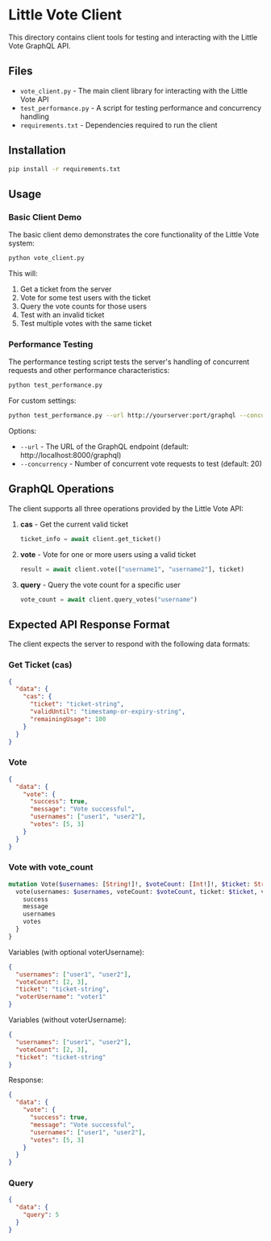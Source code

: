# Little Vote Client

This directory contains client tools for testing and interacting with the Little Vote GraphQL API.

## Files

- `vote_client.py` - The main client library for interacting with the Little Vote API
- `test_performance.py` - A script for testing performance and concurrency handling
- `requirements.txt` - Dependencies required to run the client

## Installation

```bash
pip install -r requirements.txt
```

## Usage

### Basic Client Demo

The basic client demo demonstrates the core functionality of the Little Vote system:

```bash
python vote_client.py
```

This will:
1. Get a ticket from the server
2. Vote for some test users with the ticket
3. Query the vote counts for those users
4. Test with an invalid ticket
5. Test multiple votes with the same ticket

### Performance Testing

The performance testing script tests the server's handling of concurrent requests and other performance characteristics:

```bash
python test_performance.py
```

For custom settings:

```bash
python test_performance.py --url http://yourserver:port/graphql --concurrency 50
```

Options:
- `--url` - The URL of the GraphQL endpoint (default: http://localhost:8000/graphql)
- `--concurrency` - Number of concurrent vote requests to test (default: 20)

## GraphQL Operations

The client supports all three operations provided by the Little Vote API:

1. **cas** - Get the current valid ticket
   ```python
   ticket_info = await client.get_ticket()
   ```

2. **vote** - Vote for one or more users using a valid ticket
   ```python
   result = await client.vote(["username1", "username2"], ticket)
   ```

3. **query** - Query the vote count for a specific user
   ```python
   vote_count = await client.query_votes("username")
   ```

## Expected API Response Format

The client expects the server to respond with the following data formats:

### Get Ticket (cas)
```json
{
  "data": {
    "cas": {
      "ticket": "ticket-string",
      "validUntil": "timestamp-or-expiry-string",
      "remainingUsage": 100
    }
  }
}
```

### Vote
```json
{
  "data": {
    "vote": {
      "success": true,
      "message": "Vote successful",
      "usernames": ["user1", "user2"],
      "votes": [5, 3]
    }
  }
}
```

### Vote with vote_count
```graphql
mutation Vote($usernames: [String!]!, $voteCount: [Int!]!, $ticket: String!, $voterUsername: String) {
  vote(usernames: $usernames, voteCount: $voteCount, ticket: $ticket, voterUsername: $voterUsername) {
    success
    message
    usernames
    votes
  }
}
```

Variables (with optional voterUsername):
```json
{
  "usernames": ["user1", "user2"],
  "voteCount": [2, 3],
  "ticket": "ticket-string",
  "voterUsername": "voter1"
}
```

Variables (without voterUsername):
```json
{
  "usernames": ["user1", "user2"],
  "voteCount": [2, 3],
  "ticket": "ticket-string"
}
```

Response:
```json
{
  "data": {
    "vote": {
      "success": true,
      "message": "Vote successful",
      "usernames": ["user1", "user2"],
      "votes": [5, 3]
    }
  }
}
```

### Query
```json
{
  "data": {
    "query": 5
  }
}
``` 
